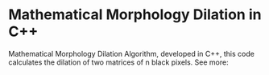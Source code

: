 # Mathematical Morphology Dilation in C++
Mathematical Morphology Dilation Algorithm, developed in C++, this code calculates the dilation of two matrices of n black pixels.
See more: 
